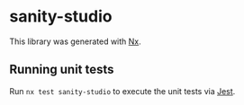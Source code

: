 # sanity-studio

This library was generated with [Nx](https://nx.dev).

## Running unit tests

Run `nx test sanity-studio` to execute the unit tests via [Jest](https://jestjs.io).
